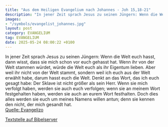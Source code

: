 ```yaml
---
title: "Aus dem Heiligen Evangelium nach Johannes - Joh 15,18-21"
description: "In jener Zeit sprach Jesus zu seinen Jüngern: Wenn die Welt euch hasst, dann wisst, dass sie mich schon vor euch gehasst hat. Wenn ihr von der Welt stammen würdet, würde die Welt euch als ihr Eigentum lieben. Aber weil ihr nicht von der Welt stammt, sondern weil ich euch aus der ...."
images:
- "/symbols/evangelist_johannes.jpg"
layout: post
category: EVANGELIUM
tag: EVANGELIUM
date: 2025-05-24 08:00:22 +0100
---
```

In jener Zeit sprach Jesus zu seinen Jüngern: Wenn die Welt euch hasst, dann wisst, dass sie mich schon vor euch gehasst hat.
Wenn ihr von der Welt stammen würdet, würde die Welt euch als ihr Eigentum lieben. Aber weil ihr nicht von der Welt stammt, sondern weil ich euch aus der Welt erwählt habe, darum hasst euch die Welt.<!--more-->
Denkt an das Wort, das ich euch gesagt habe: Der Sklave ist nicht größer als sein Herr. Wenn sie mich verfolgt haben, werden sie auch euch verfolgen; wenn sie an meinem Wort festgehalten haben, werden sie auch an eurem Wort festhalten.
Doch dies alles werden sie euch um meines Namens willen antun; denn sie kennen den nicht, der mich gesandt hat.<br>
[Quelle: Evangelizo](https://evangeliumtagfuertag.org/DE/gospel)

[Textstelle auf Bibelserver](https://www.bibleserver.com/EU/Johannes15,18-21)
